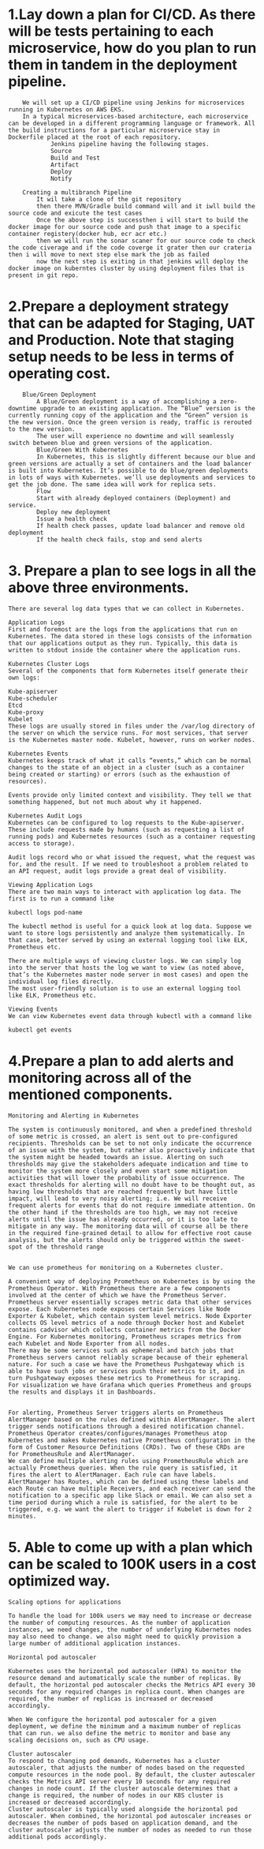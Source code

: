 # 1.Lay down a plan for CI/CD. As there will be tests pertaining to each microservice, how do you plan to run them in tandem in the deployment pipeline. 
        We will set up a CI/CD pipeline using Jenkins for microservices running in Kubernetes on AWS EKS.
        In a typical microservices-based architecture, each microservice can be developed in a different programming language or framework. All the build instructions for a particular microservice stay in Dockerfile placed at the root of each repository.
                Jenkins pipeline having the following stages.
                Source
                Build and Test
                Artifact
                Deploy
                Notify

        Creating a multibranch Pipeline
            It wil take a clone of the git repository 
            then there MVN/Gradle build command will and it iwll build the source code and exicute the test cases
            Once the above step is successthen i will start to build the docker image for our source code and push that image to a specific container registery(docker hub, ecr acr etc.) 
            then we will run the sonar scaner for our source code to check  the code civerage and if the code coverge it grater then our crateria then i will move to next step else mark the job as failed    
            now the next step is exiting in that jenkins will deploy the docker image on kuberntes cluster by using deployment files that is present in git repo.

# 2.Prepare a deployment strategy that can be adapted for Staging, UAT and Production. Note that staging setup needs to be less in terms of operating cost. 

        Blue/Green Deployment
            A Blue/Green deployment is a way of accomplishing a zero-downtime upgrade to an existing application. The “Blue” version is the currently running copy of the application and the “Green” version is the new version. Once the green version is ready, traffic is rerouted to the new version.
            The user will experience no downtime and will seamlessly switch between blue and green versions of the application.
            Blue/Green With Kubernetes
            In Kubernetes, this is slightly different because our blue and green versions are actually a set of containers and the load balancer is built into Kubernetes. It’s possible to do blue/green deployments in lots of ways with Kubernetes. we’ll use deployments and services to get the job done. The same idea will work for replica sets.
            Flow
            Start with already deployed containers (Deployment) and service.
            Deploy new deployment
            Issue a health check
            If health check passes, update load balancer and remove old deployment
            If the health check fails, stop and send alerts

# 3. Prepare a plan to see logs in all the above three environments. 

    There are several log data types that we can collect in Kubernetes.

    Application Logs
    First and foremost are the logs from the applications that run on Kubernetes. The data stored in these logs consists of the information that our applications output as they run. Typically, this data is written to stdout inside the container where the application runs.

    Kubernetes Cluster Logs
    Several of the components that form Kubernetes itself generate their own logs:

    Kube-apiserver
    Kube-scheduler
    Etcd
    Kube-proxy
    Kubelet
    These logs are usually stored in files under the /var/log directory of the server on which the service runs. For most services, that server is the Kubernetes master node. Kubelet, however, runs on worker nodes.

    Kubernetes Events
    Kubernetes keeps track of what it calls “events,” which can be normal changes to the state of an object in a cluster (such as a container being created or starting) or errors (such as the exhaustion of resources).

    Events provide only limited context and visibility. They tell we that something happened, but not much about why it happened.

    Kubernetes Audit Logs
    Kubernetes can be configured to log requests to the Kube-apiserver. These include requests made by humans (such as requesting a list of running pods) and Kubernetes resources (such as a container requesting access to storage).

    Audit logs record who or what issued the request, what the request was for, and the result. If we need to troubleshoot a problem related to an API request, audit logs provide a great deal of visibility.

    Viewing Application Logs
    There are two main ways to interact with application log data. The first is to run a command like

    kubectl logs pod-name

    The kubectl method is useful for a quick look at log data. Suppose we want to store logs persistently and analyze them systematically. In that case, better served by using an external logging tool like ELK, Prometheus etc.

    There are multiple ways of viewing cluster logs. We can simply log into the server that hosts the log we want to view (as noted above, that’s the Kubernetes master node server in most cases) and open the individual log files directly. 
    The most user-friendly solution is to use an external logging tool like ELK, Prometheus etc.

    Viewing Events
    We can view Kubernetes event data through kubectl with a command like

    kubectl get events

# 4.Prepare a plan to add alerts and monitoring across all of the mentioned components. 

    Monitoring and Alerting in Kubernetes

    The system is continuously monitored, and when a predefined threshold of some metric is crossed, an alert is sent out to pre-configured recipients. Thresholds can be set to not only indicate the occurrence of an issue with the system, but rather also proactively indicate that the system might be headed towards an issue. Alerting on such thresholds may give the stakeholders adequate indication and time to monitor the system more closely and even start some mitigation activities that will lower the probability of issue occurrence. The exact thresholds for alerting will no doubt have to be thought out, as having low thresholds that are reached frequently but have little impact, will lead to very noisy alerting; i.e. We will receive frequent alerts for events that do not require immediate attention. On the other hand if the thresholds are too high, we may not receive alerts until the issue has already occurred, or it is too late to mitigate in any way. The monitoring data will of course all be there in the required fine-grained detail to allow for effective root cause analysis, but the alerts should only be triggered within the sweet-spot of the threshold range


    We can use prometheus for monitoring on a Kubernetes cluster.

    A convenient way of deploying Prometheus on Kubernetes is by using the Prometheus Operator. With Prometheus there are a few components involved at the center of which we have the Prometheus Server. Prometheus server essentially scrapes metric data that other services expose. Each Kubernetes node exposes certain Services like Node Exporter & Kubelet, which contain system level metrics. Node Exporter collects OS level metrics of a node through Docker host and Kubelet contains cadvisor which collects container metrics from the Docker Engine. For Kubernetes monitoring, Prometheus scrapes metrics from each Kubelet and Node Exporter from all nodes.
    There may be some services such as ephemeral and batch jobs that Prometheus servers cannot reliably scrape because of their ephemeral nature. For such a case we have the Prometheus Pushgateway which is able to have such jobs or services push their metrics to it, and in turn Pushgateway exposes these metrics to Prometheus for scraping.
    For visualization we have Grafana which queries Prometheus and groups the results and displays it in Dashboards.


    For alerting, Prometheus Server triggers alerts on Prometheus AlertManager based on the rules defined within AlertManager. The alert trigger sends notifications through a desired notification channel.
    Prometheus Operator creates/configures/manages Prometheus atop Kubernetes and makes Kubernetes native Prometheus configuration in the form of Customer Resource Definitions (CRDs). Two of these CRDs are for PrometheusRule and AlertManager.
    We can define multiple alerting rules using PrometheusRule which are actually Prometheus queries. When the rule query is satisfied, it fires the alert to AlertManager. Each rule can have labels. AlertManager has Routes, which can be defined using these labels and each Route can have multiple Receivers, and each receiver can send the notification to a specific app like Slack or email. We can also set a time period during which a rule is satisfied, for the alert to be triggered, e.g. we want the alert to trigger if Kubelet is down for 2 minutes.


# 5. Able to come up with a plan which can be scaled to 100K users in a cost optimized way. 

    Scaling options for applications 

    To handle the load for 100k users we may need to increase or decrease the number of computing resources. As the number of application instances, we need changes, the number of underlying Kubernetes nodes may also need to change. we also might need to quickly provision a large number of additional application instances.

    Horizontal pod autoscaler

    Kubernetes uses the horizontal pod autoscaler (HPA) to monitor the resource demand and automatically scale the number of replicas. By default, the horizontal pod autoscaler checks the Metrics API every 30 seconds for any required changes in replica count. When changes are required, the number of replicas is increased or decreased accordingly. 

    When We configure the horizontal pod autoscaler for a given deployment, we define the minimum and a maximum number of replicas that can run. we also define the metric to monitor and base any scaling decisions on, such as CPU usage.

    Cluster autoscaler
    To respond to changing pod demands, Kubernetes has a cluster autoscaler, that adjusts the number of nodes based on the requested compute resources in the node pool. By default, the cluster autoscaler checks the Metrics API server every 10 seconds for any required changes in node count. If the cluster autoscale determines that a change is required, the number of nodes in our K8S cluster is increased or decreased accordingly. 
    Cluster autoscaler is typically used alongside the horizontal pod autoscaler. When combined, the horizontal pod autoscaler increases or decreases the number of pods based on application demand, and the cluster autoscaler adjusts the number of nodes as needed to run those additional pods accordingly.
